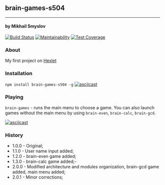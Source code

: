 ## brain-games-s504
______________________
#### by Mikhail Smyslov

[![Build Status](https://travis-ci.com/mikhailsmyslov/project-lvl1-s504.svg?branch=master)](https://travis-ci.com/mikhailsmyslov/project-lvl1-s504)
[![Maintainability](https://api.codeclimate.com/v1/badges/a99a88d28ad37a79dbf6/maintainability)](https://codeclimate.com/github/codeclimate/codeclimate/maintainability)
[![Test Coverage](https://api.codeclimate.com/v1/badges/a99a88d28ad37a79dbf6/test_coverage)](https://codeclimate.com/github/codeclimate/codeclimate/test_coverage)

### About
My first project on [Hexlet](https://ru.hexlet.io)

### Installation
`npm install brain-games-s504 -g`
[![asciicast](https://asciinema.org/a/5xxnUPMvFUOvRKvUNOsVmmvKB.svg)](https://asciinema.org/a/5xxnUPMvFUOvRKvUNOsVmmvKB)

### Playing
`brain-games` - runs the main menu to choose a game.
You can also launch games without the main menu by using `brain-even`, `brain-calc`, `brain-gcd`.

[![asciicast](https://asciinema.org/a/2aonhj9No3Vy6UcN1xnlu6aMV.svg)](https://asciinema.org/a/2aonhj9No3Vy6UcN1xnlu6aMV)

### History
- 1.0.0 - Original;
- 1.1.0 - User name input added;
- 1.2.0 - brain-even game added;
- 1.3.0 - brain-calc game added;-
- 2.0.0 - Modified architecture and modules organization, brain-gcd game added, main menu added;
- 2.0.1 - Minor corrections;